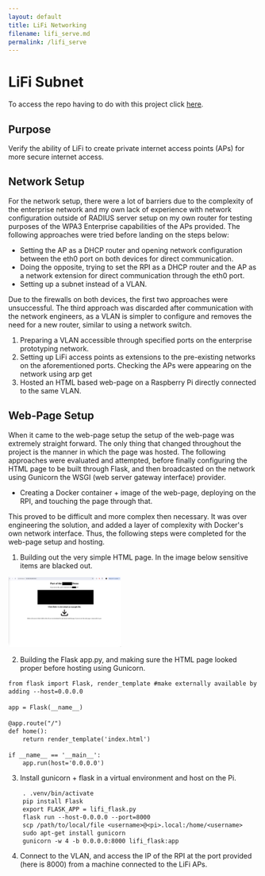 ```yaml
---
layout: default
title: LiFi Networking
filename: lifi_serve.md
permalink: /lifi_serve
---
```


# LiFi Subnet

To access the repo having to do with this project click [here](https://github.com/lsamoy/lifi_personal.git).

## Purpose

Verify the ability of LiFi to create private internet access points (APs) for more secure internet access.

## Network Setup

For the network setup, there were a lot of barriers due to the complexity of the enterprise network and my own lack of experience with network configuration outside of RADIUS server setup on my own router for testing purposes of the WPA3 Enterprise capabilities of the APs provided. The following approaches were tried before landing on the steps below:

- Setting the AP as a DHCP router and opening network configuration between the eth0 port on both devices for direct communication.
- Doing the opposite, trying to set the RPI as a DHCP router and the AP as a network extension for direct communication through the eth0 port.
- Setting up a subnet instead of a VLAN.

Due to the firewalls on both devices, the first two approaches were unsuccessful. The third approach was discarded after communication with the network engineers, as a VLAN is simpler to configure and removes the need for a new router, similar to using a network switch.

1. Preparing a VLAN accessible through specified ports on the enterprise prototyping network.
2. Setting up LiFi access points as extensions to the pre-existing networks on the aforementioned ports. Checking the APs were appearing on the network using arp get
3. Hosted an HTML based web-page on a Raspberry Pi directly connected to the same VLAN.

## Web-Page Setup

When it came to the web-page setup the setup of the web-page was extremely straight forward. The only thing that changed throughout the project is the manner in which the page was hosted. The following approaches were evaluated and attempted, before finally configuring the HTML page to be built through Flask, and then broadcasted on the network using Gunicorn the WSGI (web server gateway interface) provider.

- Creating a Docker container + image of the web-page, deploying on the RPI, and touching the page through that.

This proved to be difficult and more complex then necessary. It was over engineering the solution, and added a layer of complexity with Docker's own network interface. Thus, the following steps were completed for the web-page setup and hosting.

1. Building out the very simple HTML page. In the image below sensitive items are blacked out.

<img src="img/blacked_html.png" alt="HTML page" style="width: 45%" />

2. Building the Flask app.py, and making sure the HTML page looked proper before hosting using Gunicorn.

```
from flask import Flask, render_template #make externally available by adding --host=0.0.0.0

app = Flask(__name__)

@app.route("/")
def home():
    return render_template('index.html')

if __name__ == '__main__':
    app.run(host='0.0.0.0') 

```
3. Install gunicorn + flask in a virtual environment and host on the Pi.

```
    . .venv/bin/activate 
    pip install Flask 
    export FLASK_APP = lifi_flask.py
    flask run --host-0.0.0.0 --port=8000
    scp /path/to/local/file <username>@<pi>.local:/home/<username>
    sudo apt-get install gunicorn
    gunicorn -w 4 -b 0.0.0.0:8000 lifi_flask:app

``` 
4. Connect to the VLAN, and access the IP of the RPI at the port provided (here is 8000) from a machine connected to the LiFi APs.

